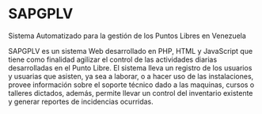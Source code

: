 SAPGPLV
=======

Sistema Automatizado para la gestión de los Puntos Libres en Venezuela

SAPGPLV es un sistema Web desarrollado en PHP, HTML y JavaScript que tiene como finalidad agilizar el control de las actividades diarias desarrolladas en el Punto Libre. El sistema lleva un registro de los usuarios y usuarias que asisten, ya sea a laborar, o a hacer uso de las instalaciones, provee información sobre el soporte técnico dado a las maquinas, cursos o talleres dictados, además, permite llevar un control del inventario existente y generar reportes de incidencias ocurridas. 
